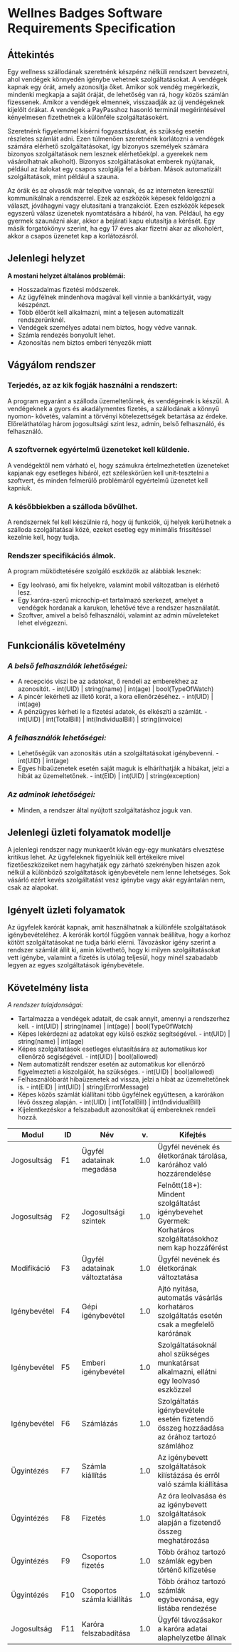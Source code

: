 # Wellnes Badges Software Requirements Specification

## **Áttekintés**
Egy wellness szállodának szeretnénk készpénz nélküli rendszert bevezetni, ahol vendégek könnyedén igénybe vehetnek
szolgáltatásokat. A vendégek kapnak egy órát, amely azonosítja őket. Amikor sok vendég megérkezik, mindenki megkapja 
a saját óráját, de lehetőség van rá, hogy közös számlán fizessenek.  Amikor a vendégek elmennek, visszaadják az új 
vendégeknek kijelölt órákat. A vendégek a PayPasshoz hasonló terminál megérintésével kényelmesen fizethetnek a 
különféle szolgáltatásokért.

Szeretnénk figyelemmel kísérni fogyasztásukat, és szükség esetén részletes számlát adni. 
Ezen túlmenően szeretnénk korlátozni a vendégek számára elérhető szolgáltatásokat, így bizonyos személyek számára 
bizonyos szolgáltatások nem lesznek elérhetőek(pl. a gyerekek nem vásárolhatnak alkoholt).
Bizonyos szolgáltatásokat emberek nyújtanak, például az italokat egy csapos szolgálja fel a bárban.
Mások automatizált szolgáltatások, mint például a szauna.

Az órák és az olvasók már telepítve vannak, és az interneten keresztül kommunikálnak a rendszerrel.
Ezek az eszközök képesek feldolgozni a választ, jóváhagyni vagy elutasítani a tranzakciót. Ezen eszközök
képesek egyszerű válasz üzenetek nyomtatására a hibáról, ha van. Például, ha egy gyermek  szaunázni akar, 
akkor a bejárati kapu elutasítja a kérését. Egy másik forgatókönyv szerint, ha egy 17 éves akar fizetni
akar az alkoholért, akkor a csapos üzenetet kap a korlátozásról.

## **Jelenlegi helyzet**

**A mostani helyzet általános problémái:**
- Hosszadalmas fizetési módszerek.
- Az ügyfélnek mindenhova magával kell vinnie a bankkártyát, vagy készpénzt.
- Több élőerőt kell alkalmazni, mint a teljesen automatizált rendszerünknél.
- Vendégek személyes adatai nem biztos, hogy védve vannak.
- Számla rendezés bonyolult lehet.
- Azonosítás nem biztos emberi tényezők miatt

## **Vágyálom rendszer**

### Terjedés, az az kik fogják használni a rendszert:

 A program egyaránt a szálloda üzemeltetőinek, és vendégeinek is készül. 
 A vendégeknek a gyors és akadálymentes fizetés, a szállodának a könnyű nyomon-
  követés, valamint a törvényi kötelezettségek betartása az érdeke. 
  Előreláthatólag három jogosultsági szint lesz, admin, belső felhasználó, és
  felhasználó.
  
### A szoftvernek egyértelmű üzeneteket kell küldenie.
 
A vendégektől nem várható el, hogy számukra értelmezhetetlen üzeneteket
kapjanak egy esetleges hibáról, ezt széleskörűen kell unit-tesztelni a 
szoftvert, és minden felmerülő problémáról egyértelmű üzenetet kell kapniuk.
 
### A későbbiekben a szálloda bővülhet.

A rendszernek fel kell készülnie rá, hogy új funkciók, új helyek kerülhetnek
a szálloda szolgáltatásai közé, ezeket esetleg egy minimális frissítéssel
kezelnie kell, hogy tudja.

### Rendszer specifikációs álmok.

 A program müködtetésére szolgáló eszközök az alábbiak lesznek: 
- Egy leolvasó, ami fix helyekre, valamint mobil változatban is elérhető lesz.
- Egy karóra-szerű microchip-et tartalmazó szerkezet, amelyet a vendégek
hordanak a karukon, lehetővé téve a rendszer használatát.
- Szoftver, amivel a belső felhasználói, valamint az admin műveleteket lehet 
elvégzezni.

## **Funkcionális követelmény**

### *A belső felhasználók lehetőségei:*
 - A recepciós viszi be az adatokat, ő rendeli az emberekhez az azonosítót. - int(UID) | string(name) | int(age) | bool(TypeOfWatch)
 - A pincér lekérheti az illető korát, a kora ellenőrzéséhez. - int(UID) | int(age)
 - A pénzügyes kérheti le a fizetési adatok, és elkészíti a számlát. - int(UID) | int(TotalBill) | int(IndividualBill) | string(invoice)
 
### *A felhasználók lehetőségei:*
 - Lehetőségük van azonosítás után a szolgáltatásokat igénybevenni. - int(UID) | int(age)
 - Egyes hibaüzenetek esetén saját maguk is elháríthatják a hibákat, jelzi a hibát az üzemeltetőnek. - int(EID) | int(UID) | string(exception)
 
### *Az adminok lehetőségei:*
- Minden, a rendszer által nyújtott szolgáltatáshoz joguk van.

## **Jelenlegi üzleti folyamatok modellje**
A jelenlegi rendszer nagy munkaerőt kíván egy-egy munkatárs elvesztése kritikus lehet.
Az ügyfeleknek figyelniük kell értékeikre mivel fizetőeszközeiket nem hagyhatják egy zárható szekrényben
hiszen azok nélkül a különböző szolgáltatások igénybevétele nem lenne lehetséges. Sok vásárló
ezért kevés szolgáltatást vesz igénybe vagy akár egyántalán nem, csak az alapokat.

## **Igényelt üzleti folyamatok**
Az ügyfelek karórát kapnak, amit használhatnak a különféle szolgáltatások igénybevételéhez.
A kerórák kortól függően vannak beállítva, hogy a korhoz kötött szolgáltatásokat ne tudja bárki elérni.
Távozáskor igény szerint a rendszer számlát állít ki, amin követhető, hogy ki milyen szolgáltatásokat vett
igénybe, valamint a fizetés is utólag teljesül, hogy minél szabadabb legyen az egyes szolgáltatások igénybevétele.

## **Követelmény lista**
 *A rendszer tulajdonságai:*
 - Tartalmazza a vendégek adatait, de csak annyit, amennyi a rendszerhez kell. - int(UID) | string(name) | int(age) | bool(TypeOfWatch)
 - Képes lekérdezni az adatokat egy külső eszköz segítségével. - int(UID) | string(name) | int(age)
 - Képes szolgáltatások esetleges elutasítására az automatikus kor ellenőrző segíségével. - int(UID) | bool(allowed)
 - Nem automatizált rendszer esetén az automatikus kor ellenőrző figyelmezteti a kiszolgálót, ha szükséges. - int(UID) | bool(allowed)
 - Felhasználóbarát hibaüzenetek ad vissza, jelzi a hibát az üzemeltetőnek is. - int(EID) | int(UID) | string(ErrorMessage)
 - Képes közös számlát kiállítani több ügyfélnek együttesen, a karórákon lévő összeg alapján. - int(UID) | int(TotalBill) | int(IndividualBill)
 - Kijelentkezéskor a felszabadult azonosítókat új embereknek rendeli hozzá.
 
Modul | ID | Név | v. | Kifejtés
--- | --- | --- | --- |---
Jogosultság | F1 | Ügyfél adatainak megadása | 1.0 | Ügyfél nevének és életkorának tárolása, karórához való hozzárendelése
Jogosultság | F2 | Jogosultsági szintek | 1.0 | Felnőtt(18+): Mindent szolgáltatást igénybevehet<br/>Gyermek: Korhatáros szolgáltatásokhoz nem kap hozzáférést
Modifikáció | F3 | Ügyfél adatainak változtatása | 1.0 | Ügyfél nevének és életkorának változtatása
Igénybevétel | F4 | Gépi igénybevétel | 1.0 | Ajtó nyitása, automatás vásárlás korhatáros szolgáltatás esetén csak a megfelelő karórának
Igénybevétel | F5 | Emberi igénybevétel | 1.0 | Szolgáltatásoknál ahol szükséges munkatársat alkalmazni, ellátni egy leolvasó eszközzel
Igénybevétel | F6 | Számlázás | 1.0 | Szolgáltatás igénybevétele esetén fizetendő összeg hozzáadása az órához tartozó számlához
Ügyintézés | F7 | Számla kiállítás | 1.0 | Az igénybevett szolgáltatások kilístázása és erről való számla kiállítása
Ügyintézés | F8 | Fizetés | 1.0 | Az óra leolvasása és az igénybevett szolgáltatások alapján a fizetendő összeg meghatározása
Ügyintézés | F9 | Csoportos fizetés | 1.0 | Több órához tartozó számlák egyben történő kifizetése
Ügyintézés | F10 | Csoportos számla kiállítás | 1.0 | Több órához tartozó számlák egybevonása, egy listába rendezése
Jogosultság | F11 | Karóra felszabadítása | 1.0 | Ügyfél távozásakor a karóra adatai alaphelyzetbe állnak